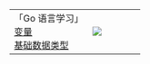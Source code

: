<table width=100%>
<tr>
<td width=60%>
<span>「Go 语言学习」</span><br/>
<a href="https://mp.weixin.qq.com/s/bhMITWL0mpBK49FvTE9PtA" target="_blank">变量</a><br/>
<a href="https://mp.weixin.qq.com/s/GKG3zmic_QJPQC0oBzRuyg" target="_blank">基础数据类型</a><br/>
</td>

<td><img src="https://github-readme-stats.vercel.app/api?username=weirubo&show_icons=true&hide_title=true"/></td>
</tr>
</table>
